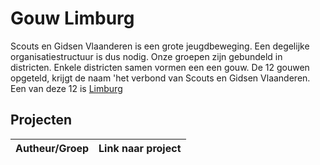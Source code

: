 # Gouw Limburg

Scouts en Gidsen Vlaanderen is een grote jeugdbeweging. Een degelijke organisatiestructuur is dus nodig. 
Onze groepen zijn gebundeld in districten. Enkele districten samen vormen een een gouw. De 12 gouwen opgeteld, krijgt de
naam 'het verbond van Scouts en Gidsen Vlaanderen. Een van deze 12 is [Limburg](https://www.gouwlimburg.be)

## Projecten 

| Autheur/Groep | Link naar project |
| ------------- | ----------------- |